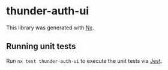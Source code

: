 # thunder-auth-ui

This library was generated with [Nx](https://nx.dev).

## Running unit tests

Run `nx test thunder-auth-ui` to execute the unit tests via [Jest](https://jestjs.io).

